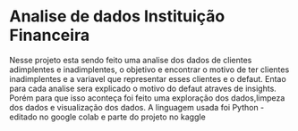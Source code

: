 # Analise de dados Instituição Financeira
 Nesse projeto esta sendo feito uma analise dos dados de clientes adimplentes e inadimplentes, o objetivo e encontrar o motivo de ter clientes inadimplentes e a variavel que representar esses clientes e o defaut. Entao para cada analise sera explicado o motivo do defaut atraves de insights. Porém para que isso aconteça foi feito uma exploração dos dados,limpeza dos dados e visualização dos dados. A linguagem usada foi Python - editado no google colab e parte do projeto no kaggle     
